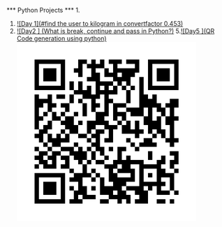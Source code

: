 *** Python Projects ***
1. 
1. [![Day 1](#find the user to kilogram in convertfactor 0.453)](https://github.com/ishanwalia7579/Python--project/blob/main/Day1.py)<br>
2. [![Day2 ] (What is break, continue and pass in Python?)](https://github.com/ishanwalia7579/Python--project/blob/main/Day%202.py)
5.[![Day5 ](QR Code generation using python)](https://github.com/ishanwalia7579/Python--project/blob/main/Day%205.py) <img src="linkdin.png">
